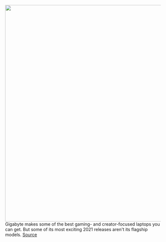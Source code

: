 <img src='https://cdn.vox-cdn.com/thumbor/pkZ93pqdwH9PVuYs6iUkgQgjsq4=/0x0:1000x1000/1200x800/filters:focal(420x420:580x580)/cdn.vox-cdn.com/uploads/chorus_image/image/68656277/GIGABYTE_G7_VC_P0.0.png' width='700px' /><br/>
Gigabyte makes some of the best gaming- and creator-focused laptops you can get. But some of its most exciting 2021 releases aren't its flagship models.
<a href='https://www.theverge.com/2021/1/12/22224929/gigabyte-gaming-laptops-a5-a7-g5-announced-ces-2021'> Source <a/>